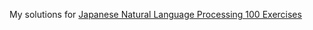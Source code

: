 My solutions for [Japanese Natural Language Processing 100 Exercises](http://www.cl.ecei.tohoku.ac.jp/index.php?NLP%20100%20Drill%20Exercises)
